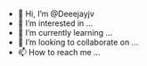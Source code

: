 - 👋 Hi, I’m @Deeejayjv
- 👀 I’m interested in ...
- 🌱 I’m currently learning ...
- 💞️ I’m looking to collaborate on ...
- 📫 How to reach me ...

<!---
Deeejayjv/Deeejayjv is a ✨ special ✨ repository because its `README.md` (this file) appears on your GitHub profile.
You can click the Preview link to take a look at your changes.
--->
